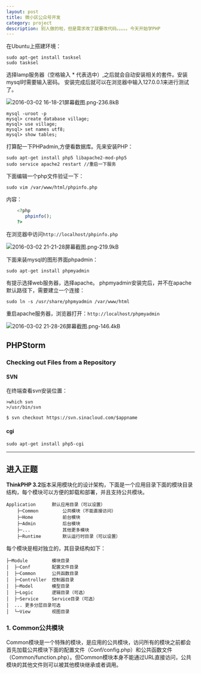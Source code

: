 ```yaml
---
layout: post
title: 微小区公众号开发
category: project
description: 别人做的啦，但是需求改了就要改代码。。。。。今天开始学PHP
---
```



在Ubuntu上搭建环境：

    sudo apt-get install tasksel
    sudo tasksel

选择lamp服务器（空格输入 * 代表选中）,之后就会自动安装相关的套件。安装mysql时需要输入密码。
安装完成后就可以在浏览器中输入127.0.0.1来进行测试了。


![2016-03-02 16-18-21屏幕截图.png-236.8kB][1]

    mysql -uroot -p
    mysql> create database village;
    mysql> use village;
    mysql> set names utf8;
    mysql> show tables;

打算配一下PHPadmin,方便看数据库。先来安装PHP：

    sudo apt-get install php5 libapache2-mod-php5
    sudo service apache2 restart //重启一下服务

下面编辑一个php文件验证一下：

    sudo vim /var/www/html/phpinfo.php

内容：

```php
    <?php  
       phpinfo();  
    ?> 
```
在浏览器中访问`http://localhost/phpinfo.php`

![2016-03-02 21-21-28屏幕截图.png-219.9kB][2]

下面来装mysql的图形界面phpadmin：

    sudo apt-get install phpmyadmin

有提示选择web服务器，选择apache。
phpmyadmin安装完后，并不在apache默认路径下，需要建立一个连接：
    
    sudo ln -s /usr/share/phpmyadmin /var/www/html

重启apache服务器，浏览器打开：`http://localhost/phpmyadmin`

![2016-03-02 21-28-26屏幕截图.png-146.4kB][3]


    
## PHPStorm

### Checking out Files from a Repository

#### SVN

在终端查看svn安装位置：

    >which svn
    >/usr/bin/svn

    $ svn checkout https://svn.sinacloud.com/$appname

#### cgi

    sudo apt-get install php5-cgi


----------

## 进入正题

**ThinkPHP 3.2**版本采用模块化的设计架构，下面是一个应用目录下面的模块目录结构，每个模块可以方便的卸载和部署，并且支持公共模块。

    Application      默认应用目录（可以设置）
        ├─Common         公共模块（不能直接访问）
        ├─Home           前台模块
        ├─Admin          后台模块
        ├─...            其他更多模块
        ├─Runtime        默认运行时目录（可以设置）
        
每个模块是相对独立的，其目录结构如下：

    ├─Module         模块目录
    │  ├─Conf        配置文件目录
    │  ├─Common      公共函数目录
    │  ├─Controller  控制器目录
    │  ├─Model       模型目录
    │  ├─Logic       逻辑目录（可选）
    │  ├─Service     Service目录（可选）
    │  ... 更多分层目录可选
    │  └─View        视图目录

### 1. Common公共模块

Common模块是一个特殊的模块，是应用的公共模块，访问所有的模块之前都会首先加载公共模块下面的配置文件（Conf/config.php）和公共函数文件（Common/function.php）。但Common模块本身不能通过URL直接访问，公共模块的其他文件则可以被其他模块继承或者调用。

  [1]: http://static.zybuluo.com/sixijinling/hh6hogyza7mluss3xgpd5ga4/2016-03-02%2016-18-21%E5%B1%8F%E5%B9%95%E6%88%AA%E5%9B%BE.png
  [2]: http://static.zybuluo.com/sixijinling/qci9tn5q8ulq2o3de1sxp0hk/2016-03-02%2021-21-28%E5%B1%8F%E5%B9%95%E6%88%AA%E5%9B%BE.png
  [3]: http://static.zybuluo.com/sixijinling/g0kg30ewh5zzjangpm9b64ck/2016-03-02%2021-28-26%E5%B1%8F%E5%B9%95%E6%88%AA%E5%9B%BE.png
